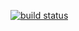 [![build status](https://secure.travis-ci.org/killdream/eyestalk.png)](http://travis-ci.org/killdream/eyestalk)
